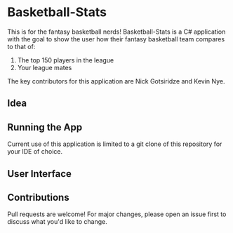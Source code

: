 # Basketball-Stats

This is for the fantasy basketball nerds! Basketball-Stats is a C# application with the goal to show the user how their fantasy basketball team compares to that of: 
1. The top 150 players in the league
2. Your league mates


The key contributors for this application are Nick Gotsiridze and Kevin Nye. 

## Idea



## Running the App

Current use of this application is limited to a git clone of this repository for your IDE of choice. 

## User Interface



## Contributions

Pull requests are welcome! For major changes, please open an issue first to discuss what you'd like to change.

